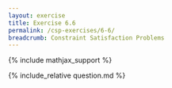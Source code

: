 ```yaml
---
layout: exercise
title: Exercise 6.6
permalink: /csp-exercises/6-6/
breadcrumb: Constraint Satisfaction Problems
---
```


{% include mathjax_support %}

<div><i class="arrow-up loader" data-chapter="csp-exercises" data-exercise="ex_6" data-rating="0"></i></div>
{% include_relative question.md %}
